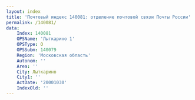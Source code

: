 ```yaml
---
layout: index
title: 'Почтовый индекс 140081: отделение почтовой связи Почты России'
permalink: /140081/
data:
    Index: 140081
    OPSName: 'Лыткарино 1'
    OPSType: О
    OPSSubm: 140079
    Region: 'Московская область'
    Autonom: ''
    Area: ''
    City: Лыткарино
    City1: ''
    ActDate: '20001030'
    IndexOld: ''
---
```

